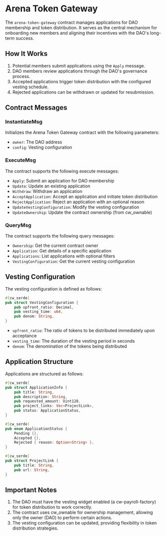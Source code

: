# Arena Token Gateway

The `arena-token-gateway` contract manages applications for DAO membership and token distribution. It serves as the central mechanism for onboarding new members and aligning their incentives with the DAO's long-term success.

## How It Works

1. Potential members submit applications using the `Apply` message.
2. DAO members review applications through the DAO's governance process.
3. Accepted applications trigger token distribution with the configured vesting schedule.
4. Rejected applications can be withdrawn or updated for resubmission.

## Contract Messages

### InstantiateMsg

Initializes the Arena Token Gateway contract with the following parameters:

- `owner`: The DAO address
- `config`: Vesting configuration

### ExecuteMsg

The contract supports the following execute messages:

- `Apply`: Submit an application for DAO membership
- `Update`: Update an existing application
- `Withdraw`: Withdraw an application
- `AcceptApplication`: Accept an application and initiate token distribution
- `RejectApplication`: Reject an application with an optional reason
- `UpdateVestingConfiguration`: Modify the vesting configuration
- `UpdateOwnership`: Update the contract ownership (from cw_ownable)

### QueryMsg

The contract supports the following query messages:

- `Ownership`: Get the current contract owner
- `Application`: Get details of a specific application
- `Applications`: List applications with optional filters
- `VestingConfiguration`: Get the current vesting configuration

## Vesting Configuration

The vesting configuration is defined as follows:

```rust
#[cw_serde]
pub struct VestingConfiguration {
    pub upfront_ratio: Decimal,
    pub vesting_time: u64,
    pub denom: String,
}
```

- `upfront_ratio`: The ratio of tokens to be distributed immediately upon acceptance
- `vesting_time`: The duration of the vesting period in seconds
- `denom`: The denomination of the tokens being distributed

## Application Structure

Applications are structured as follows:

```rust
#[cw_serde]
pub struct ApplicationInfo {
    pub title: String,
    pub description: String,
    pub requested_amount: Uint128,
    pub project_links: Vec<ProjectLink>,
    pub status: ApplicationStatus,
}

#[cw_serde]
pub enum ApplicationStatus {
    Pending {},
    Accepted {},
    Rejected { reason: Option<String> },
}

#[cw_serde]
pub struct ProjectLink {
    pub title: String,
    pub url: String,
}
```

## Important Notes

1. The DAO must have the vesting widget enabled (a cw-payroll-factory) for token distribution to work correctly.
2. The contract uses cw_ownable for ownership management, allowing only the owner (DAO) to perform certain actions.
3. The vesting configuration can be updated, providing flexibility in token distribution strategies.